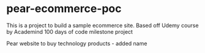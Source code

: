 # pear-ecommerce-poc

This is a project to build a sample ecommerce site. Based off Udemy course by Academind 100 days of code milestone project

Pear website to buy technology products - added name

